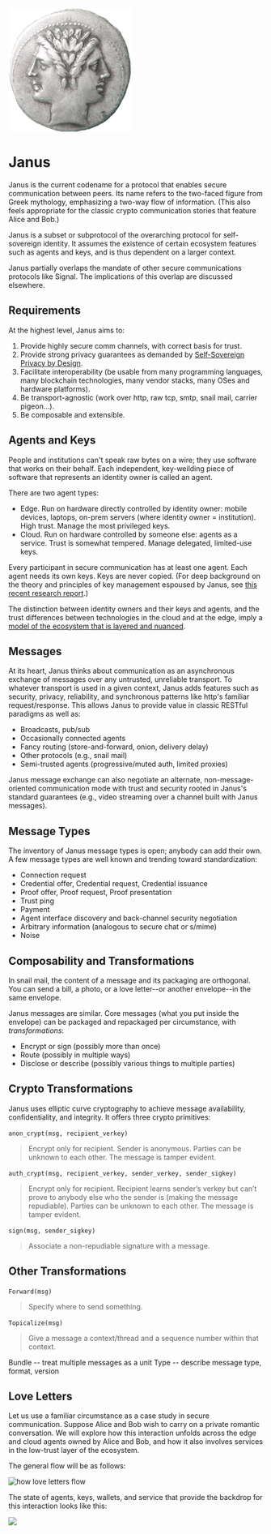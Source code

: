 ![Janus](Janus_coin.png)

# Janus

Janus is the current codename for a protocol that enables secure
communication between peers. Its name refers to the two-faced figure
from Greek mythology, emphasizing a two-way flow of information.
(This also feels appropriate for the classic crypto communication
stories that feature Alice and Bob.)

Janus is a subset or subprotocol of the overarching protocol for self-sovereign
identity. It assumes the existence of certain ecosystem features such as
agents and keys, and is thus dependent on a larger context.

Janus partially overlaps the mandate of other secure communications
protocols like Signal. The implications of this overlap are discussed
elsewhere.

## Requirements

At the highest level, Janus aims to:

1. Provide highly secure comm channels, with correct basis for trust.
2. Provide strong privacy guarantees as demanded by [Self-Sovereign
   Privacy by Design](
   https://docs.google.com/document/d/1BbmYwvzAyYuhY148IBCSPuxQS0Z8M4bukbxhDzDSouM/edit).
3. Facilitate interoperability (be usable from many programming languages,
   many blockchain technologies, many vendor stacks, many OSes and
   hardware platforms).
4. Be transport-agnostic (work over http, raw tcp, smtp, snail mail,
   carrier pigeon...).
5. Be composable and extensible.

## Agents and Keys

People and institutions can't speak raw bytes on a wire; they use software
that works on their behalf. Each independent, key-weilding piece of software
that represents an identity owner is called an agent.

There are two agent types:

 * Edge. Run on hardware directly controlled by identity owner: mobile
   devices, laptops, on-prem servers (where identity owner = institution).
   High trust. Manage the most privileged keys.
 * Cloud. Run on hardware controlled by someone else: agents as a service.
   Trust is somewhat tempered. Manage delegated, limited-use keys.

Every participant in secure communication has at least one agent.
Each agent needs its own keys. Keys are never copied. (For deep
background on the theory and principles of key management espoused
by Janus, see [this recent research report](https://drive.google.com/open?id=1OEOl5cv69dEidK_Efx8blcYwgyPiaU_c).)

The distinction between identity owners and their keys and agents, and
the trust differences between technologies in the cloud and at the
edge, imply a [model of the ecosystem that is layered and nuanced](message-layers.md).

## Messages

At its heart, Janus thinks about communication as an asynchronous exchange
of messages over any untrusted, unreliable transport. To whatever transport
is used in a given context, Janus adds features such as security, privacy,
reliability, and synchronous patterns like http's familiar request/response.
This allows Janus to provide value in classic RESTful paradigms as well as:

* Broadcasts, pub/sub
* Occasionally connected agents
* Fancy routing (store-and-forward, onion, delivery delay)
* Other protocols (e.g., snail mail)
* Semi-trusted agents (progressive/muted auth, limited proxies)

Janus message exchange can also negotiate an alternate,
non-message-oriented communication mode with trust and security rooted
in Janus's standard guarantees (e.g., video streaming over a channel
built with Janus messages).

## Message Types

The inventory of Janus message types is open; anybody can add their own.
A few message types are well known and trending toward standardization:

* Connection request
* Credential offer, Credential request, Credential issuance
* Proof offer, Proof request, Proof presentation
* Trust ping
* Payment
* Agent interface discovery and back-channel security negotiation
* Arbitrary information (analogous to secure chat or s/mime)
* Noise

## Composability and Transformations

In snail mail, the content of a message and its packaging are orthogonal.
You can send a bill, a photo, or a love letter--or another envelope--in the
same envelope.

Janus messages are similar. Core messages (what you put inside the
envelope) can be packaged and repackaged per circumstance, with
_transformations_:

* Encrypt or sign (possibly more than once)
* Route (possibly in multiple ways)
* Disclose or describe (possibly various things to multiple parties)

## Crypto Transformations

Janus uses elliptic curve cryptography to achieve message availability,
confidentiality, and integrity. It offers three crypto primitives:

```anon_crypt(msg, recipient_verkey)```
<blockquote>Encrypt only for recipient. Sender is anonymous. Parties can be unknown
to each other. The message is tamper evident.</blockquote>

```auth_crypt(msg, recipient_verkey, sender_verkey, sender_sigkey)```
<blockquote>Encrypt only for recipient. Recipient learns sender’s verkey but can’t
prove to anybody else who the sender is (making the message repudiable).
Parties can be unknown to each other. The message is tamper evident.</blockquote>

```sign(msg, sender_sigkey)```
<blockquote>Associate a non-repudiable signature with a message.</blockquote>

## Other Transformations

```Forward(msg)```
<blockquote>Specify where to send something.</blockquote>

```Topicalize(msg)```
<blockquote>Give a message a context/thread and a sequence number within that context.</blockquote>

Bundle -- treat multiple messages as a unit
Type -- describe message type, format, version

## Love Letters

Let us use a familiar circumstance as a case study in secure communication.
Suppose Alice and Bob wish to carry on a private romantic conversation.
We will explore how this interaction unfolds across the edge and cloud
agents owned by Alice and Bob, and how it also involves services in the
low-trust layer of the ecosystem.

The general flow will be as follows:

![how love letters flow](love-letter-flow.png)

The state of agents, keys, wallets, and service that provide the backdrop
for this interaction looks like this:

<img src="love-letters-1-640.png" style="height:100px"/>